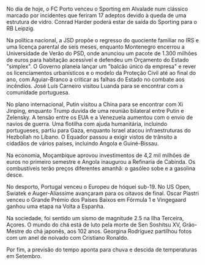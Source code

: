 No dia de hoje, o FC Porto venceu o Sporting em Alvalade num clássico marcado por incidentes que feriram 17 adeptos devido à queda de uma estrutura de vidro. Conrad Harder poderá estar de saída do Sporting para o RB Leipzig.

Na política nacional, a JSD propõe o regresso do quociente familiar no IRS e uma licença parental de seis meses, enquanto Montenegro encerrou a Universidade de Verão do PSD, onde anunciou um pacote de 1.300 milhões de euros para habitação acessível e defendeu um Orçamento do Estado "simplex". O Governo planeia lançar um "balcão único da empresa" e rever os licenciamentos urbanísticos e o modelo da Proteção Civil até ao final do ano, com Aguiar-Branco a criticar as falhas do Estado no combate aos incêndios. José Luís Carneiro visitou Luanda para se encontrar com a comunidade portuguesa.

No plano internacional, Putin visitou a China para se encontrar com Xi Jinping, enquanto Trump duvida de uma reunião bilateral entre Putin e Zelensky. A tensão entre os EUA e a Venezuela aumentou com o envio de navios de guerra. Uma flotilha com ajuda humanitária, incluindo portugueses, partiu para Gaza, enquanto Israel atacou infraestruturas do Hezbollah no Líbano. O Equador passou a exigir vistos de trânsito a cidadãos de vários países, incluindo Angola e Guiné-Bissau.

Na economia, Moçambique aprovou investimentos de 4,2 mil milhões de euros no primeiro semestre e Angola inaugurou a Refinaria de Cabinda. Os combustíveis terão preços diferentes amanhã: o gasóleo sobe e a gasolina desce.

No desporto, Portugal venceu o Europeu de hóquei sub-19. No US Open, Swiatek e Auger-Aliassime avançaram para os oitavos de final. Oscar Piastri venceu o Grande Prémio dos Países Baixos em Fórmula 1 e Vingegaard ganhou uma etapa na Volta a Espanha.

Na sociedade, foi sentido um sismo de magnitude 2.5 na Ilha Terceira, Açores. O mundo do chá está de luto pela morte de Sen Soshitsu XV, Grão-Mestre do chá japonês, aos 102 anos. Georgina Rodríguez partilhou fotos com um anel de noivado com Cristiano Ronaldo.

Por fim, a previsão do tempo aponta para chuva e descida de temperaturas em Setembro.